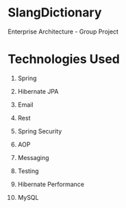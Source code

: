 # SlangDictionary
Enterprise Architecture - Group Project

# Technologies Used
1. Spring

2. Hibernate JPA

3. Email

4. Rest

5. Spring Security

6. AOP

7. Messaging

8. Testing

9. Hibernate Performance

10. MySQL
